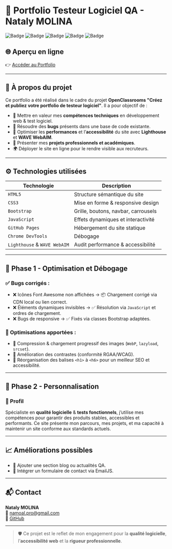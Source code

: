 # 🎯 Portfolio Testeur Logiciel QA - Nataly MOLINA

![Badge](https://img.shields.io/badge/HTML5-%23E34F26?style=for-the-badge&logo=html5&logoColor=white)
![Badge](https://img.shields.io/badge/CSS3-%231572B6?style=for-the-badge&logo=css3&logoColor=white)
![Badge](https://img.shields.io/badge/Bootstrap-563D7C?style=for-the-badge&logo=bootstrap&logoColor=white)
![Badge](https://img.shields.io/badge/JavaScript-F7DF1E?style=for-the-badge&logo=javascript&logoColor=black)
![Badge](https://img.shields.io/badge/Accessibility-WCAG-brightgreen?style=for-the-badge)

## 🌐 Aperçu en ligne

👉 [Accéder au Portfolio](https://natm777.github.io/Portfolio/#home)  

---

## 🧪 À propos du projet

Ce portfolio a été réalisé dans le cadre du projet **OpenClassrooms "Créez et publiez votre portfolio de testeur logiciel"**. Il a pour objectif de :

- 🎯 Mettre en valeur mes **compétences techniques** en développement web & test logiciel.
- 🐛 Résoudre des **bugs** présents dans une base de code existante.
- 🚀 Optimiser les **performances** et l’**accessibilité** du site avec **Lighthouse** et **WAVE WebAIM**.
- 💼 Présenter mes **projets professionnels et académiques**.
- 🌍 Déployer le site en ligne pour le rendre visible aux recruteurs.

---

## ⚙️ Technologies utilisées

| Technologie  | Description |
|--------------|-------------|
| `HTML5`      | Structure sémantique du site |
| `CSS3`       | Mise en forme & responsive design |
| `Bootstrap`  | Grille, boutons, navbar, carrousels |
| `JavaScript` | Effets dynamiques et interactivité |
| `GitHub Pages` | Hébergement du site statique |
| `Chrome DevTools` | Débogage |
| `Lighthouse` & `WAVE WebAIM` | Audit performance & accessibilité |

---

## 🐞 Phase 1 - Optimisation et Débogage

### ✅ Bugs corrigés :

- ❌ Icônes Font Awesome non affichées → 📦 Chargement corrigé via CDN local ou lien correct.
- ❌ Éléments dynamiques invisibles → ✅ Résolution via `JavaScript` et ordres de chargement.
- ❌ Bugs de responsive → ✅ Fixés via classes Bootstrap adaptées.

### 🚀 Optimisations apportées :

- 📸 Compression & chargement progressif des images (`WebP`, `lazyload`, `srcset`).
- 🎨 Amélioration des contrastes (conformité RGAA/WCAG).
- 🧭 Réorganisation des balises `<h1>` à `<h6>` pour un meilleur SEO et accessibilité.

---

## 🎨 Phase 2 - Personnalisation

### 👤 Profil

Spécialiste en **qualité logicielle** & **tests fonctionnels**, j’utilise mes compétences pour garantir des produits stables, accessibles et performants. Ce site présente mon parcours, mes projets, et ma capacité à maintenir un site conforme aux standards actuels.

---

## 📈 Améliorations possibles

- 💬 Ajouter une section blog ou actualités QA.
- 📧 Intégrer un formulaire de contact via EmailJS.
---

## 📬 Contact

**Nataly MOLINA**  
📧 namoal.pro@gmail.com  
🔗 [GitHub](https://github.com/Natm777)

---

> 🛡️ Ce projet est le reflet de mon engagement pour la **qualité logicielle**, l’**accessibilité web** et la **rigueur professionnelle**.

